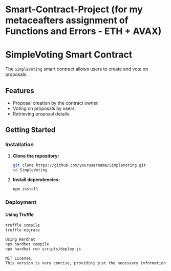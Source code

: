 # Smart-Contract-Project (for my metaceafters assignment of Functions and Errors - ETH + AVAX)

# SimpleVoting Smart Contract

The `SimpleVoting` smart contract allows users to create and vote on proposals.

## Features

- Proposal creation by the contract owner.
- Voting on proposals by users.
- Retrieving proposal details.

## Getting Started

### Installation

1. **Clone the repository:**

    ```sh
    git clone https://github.com/yourusername/SimpleVoting.git
    cd SimpleVoting
    ```

2. **Install dependencies:**

    ```sh
    npm install
    ```

### Deployment

#### Using Truffle

```sh
truffle compile
truffle migrate

Using Hardhat
npx hardhat compile
npx hardhat run scripts/deploy.js

MIT License.
This version is very concise, providing just the necessary information to understand and deploy the contract.
